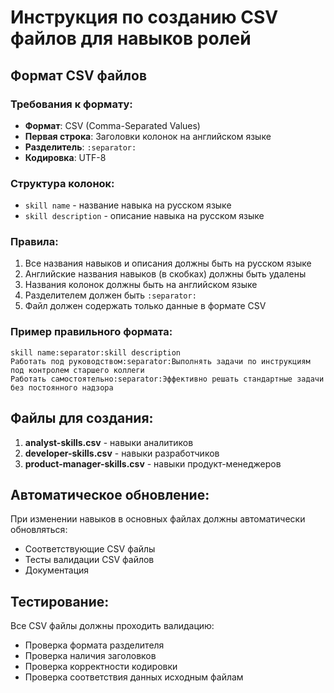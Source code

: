 # Инструкция по созданию CSV файлов для навыков ролей

## Формат CSV файлов

### Требования к формату:
- **Формат**: CSV (Comma-Separated Values)
- **Первая строка**: Заголовки колонок на английском языке
- **Разделитель**: `:separator:`
- **Кодировка**: UTF-8

### Структура колонок:
- `skill name` - название навыка на русском языке
- `skill description` - описание навыка на русском языке

### Правила:
1. Все названия навыков и описания должны быть на русском языке
2. Английские названия навыков (в скобках) должны быть удалены
3. Названия колонок должны быть на английском языке
4. Разделителем должен быть `:separator:`
5. Файл должен содержать только данные в формате CSV

### Пример правильного формата:
```csv
skill name:separator:skill description
Работать под руководством:separator:Выполнять задачи по инструкциям под контролем старшего коллеги
Работать самостоятельно:separator:Эффективно решать стандартные задачи без постоянного надзора
```

## Файлы для создания:

1. **analyst-skills.csv** - навыки аналитиков
2. **developer-skills.csv** - навыки разработчиков  
3. **product-manager-skills.csv** - навыки продукт-менеджеров

## Автоматическое обновление:

При изменении навыков в основных файлах должны автоматически обновляться:
- Соответствующие CSV файлы
- Тесты валидации CSV файлов
- Документация

## Тестирование:

Все CSV файлы должны проходить валидацию:
- Проверка формата разделителя
- Проверка наличия заголовков
- Проверка корректности кодировки
- Проверка соответствия данных исходным файлам 